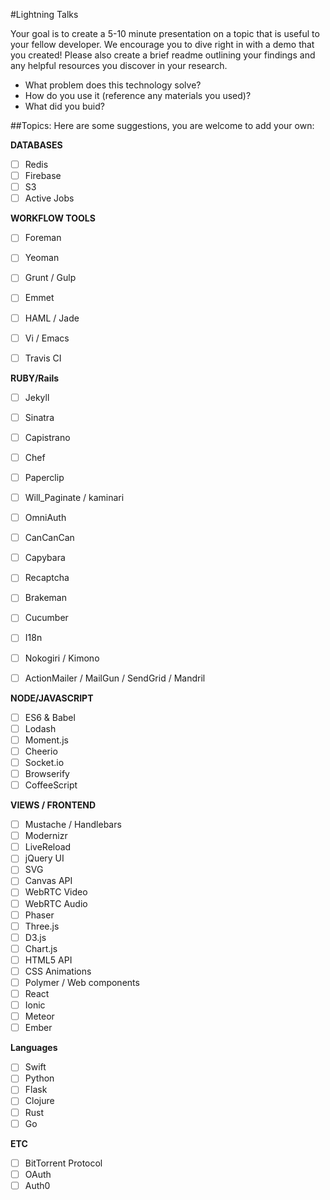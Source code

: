 #Lightning Talks

Your goal is to create a 5-10 minute presentation on a topic that is useful to your fellow developer. We encourage you to dive right in with a demo that you created! Please also create a brief readme outlining your findings and any helpful resources you discover in your research.

- What problem does this technology solve?
- How do you use it (reference any materials you used)?
- What did you buid?

##Topics:
Here are some suggestions, you are welcome to add your own:

**DATABASES**

- [ ] Redis
- [ ] Firebase
- [ ] S3
- [ ] Active Jobs

**WORKFLOW TOOLS**

- [ ] Foreman
- [ ] Yeoman
- [ ] Grunt / Gulp
- [ ] Emmet
- [ ] HAML / Jade
- [ ] Vi / Emacs
- [ ] Travis CI


**RUBY/Rails**

- [ ] Jekyll
- [ ] Sinatra
- [ ] Capistrano
- [ ] Chef
- [ ] Paperclip
- [ ] Will_Paginate / kaminari
- [ ] OmniAuth
- [ ] CanCanCan
- [ ] Capybara
- [ ] Recaptcha
- [ ] Brakeman
- [ ] Cucumber
- [ ] I18n
- [ ] Nokogiri / Kimono
- [ ] ActionMailer / MailGun / SendGrid / Mandril


**NODE/JAVASCRIPT**

- [ ] ES6 & Babel
- [ ] Lodash
- [ ] Moment.js
- [ ] Cheerio
- [ ] Socket.io
- [ ] Browserify
- [ ] CoffeeScript

**VIEWS / FRONTEND**

- [ ] Mustache / Handlebars
- [ ] Modernizr
- [ ] LiveReload
- [ ] jQuery UI
- [ ] SVG
- [ ] Canvas API
- [ ] WebRTC Video
- [ ] WebRTC Audio
- [ ] Phaser
- [ ] Three.js
- [ ] D3.js
- [ ] Chart.js
- [ ] HTML5 API
- [ ] CSS Animations
- [ ] Polymer / Web components
- [ ] React
- [ ] Ionic
- [ ] Meteor
- [ ] Ember

**Languages**

- [ ] Swift
- [ ] Python
- [ ] Flask
- [ ] Clojure
- [ ] Rust
- [ ] Go

**ETC**

- [ ] BitTorrent Protocol
- [ ] OAuth
- [ ] Auth0